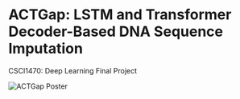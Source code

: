 # ACTGap: LSTM and Transformer Decoder-Based DNA Sequence Imputation
CSCI1470: Deep Learning Final Project

![ACTGap Poster](https://github.com/user-attachments/assets/fd70630a-1aa1-4624-9503-fd9c6e891a45)
